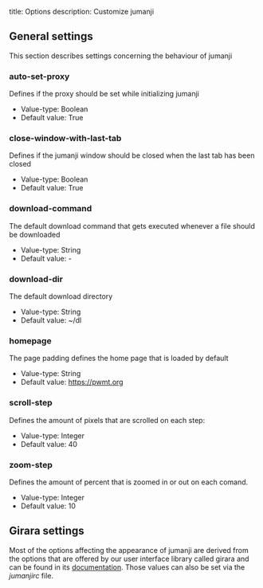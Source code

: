 title: Options
description: Customize jumanji


## General settings
This section describes settings concerning the behaviour of jumanji

### auto-set-proxy
Defines if the proxy should be set while initializing jumanji

* Value-type: Boolean
* Default value: True

### close-window-with-last-tab
Defines if the jumanji window should be closed when the last tab has been closed

* Value-type: Boolean
* Default value: True

### download-command
The default download command that gets executed whenever a file should be
downloaded

* Value-type: String
* Default value: -

### download-dir
The default download directory

* Value-type: String
* Default value: ~/dl

### homepage
The page padding defines the home page that is loaded by default

* Value-type: String
* Default value: https://pwmt.org

### scroll-step
Defines the amount of pixels that are scrolled on each step:

* Value-type: Integer
* Default value: 40

### zoom-step
Defines the amount of percent that is zoomed in or out on each comand.

* Value-type: Integer
* Default value: 10

## Girara settings
Most of the options affecting the appearance of jumanji are derived from the
options that are offered by our user interface library called girara and can be
found in its [documentation](/projects/girara/options). Those values can also be
set via the *jumanjirc* file.
